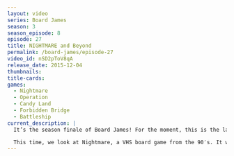 ```yaml
---
layout: video
series: Board James
season: 3
season_episode: 8
episode: 27
title: NIGHTMARE and Beyond
permalink: /board-james/episode-27
video_id: nSD2pToV8qA
release_date: 2015-12-04
thumbnails:
title-cards: 
games:
  - Nightmare
  - Operation
  - Candy Land
  - Forbidden Bridge
  - Battleship
current_description: |
  It’s the season finale of Board James! For the moment, this is the last planned episode, just as DreamPhone was. Nothing is ever definitive. We will see what the future holds. For now, enjoy this epic conclusion to this year’s story arch.

  This time, we look at Nightmare, a VHS board game from the 90′s. It was part of the Atmosfear series, and was a very fun game to play with a group. It has always been the biggest request for Board James. But we go beyond Nightmare, into other games, and deeper into the Board James mythos.
---
```


